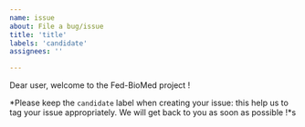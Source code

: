 ```yaml
---
name: issue
about: File a bug/issue
title: 'title'
labels: 'candidate'
assignees: ''

---
```


Dear user, welcome to the Fed-BioMed project !

 *Please keep the `candidate` label when creating your issue: this help us to tag your issue appropriately. We will get back to you as soon as possible !*s